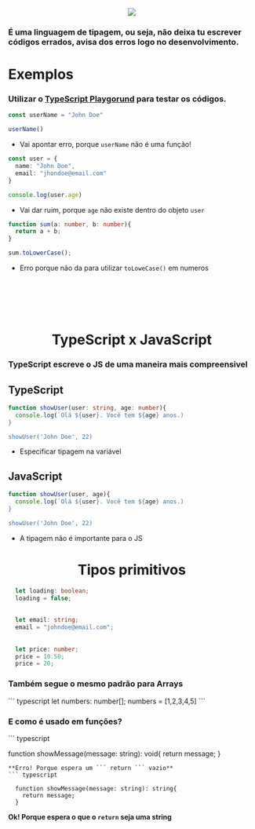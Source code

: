 <div align="center">
  <img  align="center" src="https://blog.theodo.com/static/ba2166b279b234c4824d1c2fb299ced2/a79d3/ts_logo.png">
</div>


<h3>É uma linguagem de tipagem, ou seja, não deixa tu escrever códigos errados, avisa dos erros logo no desenvolvimento.</h3>

<h1>Exemplos</h1>

### Utilizar o [TypeScript Playgorund](https://www.typescriptlang.org/play?#code/Q) para testar os códigos.

``` typescript
const userName = "John Doe"

userName()
```
* Vai apontar erro, porque ``` userName ``` não é uma função!


``` typescript
const user = {
  name: "John Doe",
  email: "jhondoe@email.com"
}

console.log(user.age)
```

* Vai dar ruim, porque ``` age ``` não existe dentro do objeto ``` user ```

``` typescript
function sum(a: number, b: number){
  return a + b;
}

sum.toLowerCase();
```

* Erro porque não da para utilizar ``` toLoweCase() ``` em numeros

<br><br><br><br>
<h1 align="center">TypeScript x JavaScript</h1>

<h3>TypeScript escreve o JS de uma maneira mais compreensivel</h3>


<h2>TypeScript</h2>

``` typescript
function showUser(user: string, age: number){
  console.log(`Olá ${user}. Você tem ${age} anos.)
}

showUser('John Doe', 22)

```
* Especificar tipagem na variável


<h2>JavaScript</h2>

``` javascript
function showUser(user, age){
  console.log(`Olá ${user}. Você tem ${age} anos.)
}

showUser('John Doe', 22)
```
* A tipagem não é importante para o JS


<h1 align="center">Tipos primitivos</h1>

``` typescript
  let loading: boolean;
  loading = false;
  
  
  let email: string;
  email = "johndoe@email.com";
  
  
  let price: number;
  price = 10.50;
  price = 20;
```

<h3>Também segue o mesmo padrão para Arrays</h3>
``` typescript
   let numbers: number[];
   numbers = [1,2,3,4,5]
```

<h3>E como é usado em funções?</h3>
``` typescript
  
  function showMessage(message: string): void{
    return message;
  }
```
**Erro! Porque espera um ``` return ``` vazio**
``` typescript
  
  function showMessage(message: string): string{
    return message;
  }
 ```
 **Ok! Porque espera o que o ``` return ``` seja uma string**




